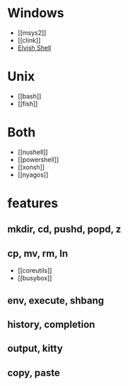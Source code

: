# Windows
- [[msys2]]
- [[clink]]
- [Elvish Shell](https://elv.sh/)

# Unix
- [[bash]]
- [[fish]]

# Both
- [[nushell]]
- [[powershell]]
- [[xonsh]]
- [[nyagos]]

# features
## mkdir, cd, pushd, popd, z

## cp, mv, rm, ln
- [[coreutils]]
- [[busybox]]

## env, execute, shbang

## history, completion

## output, kitty

## copy, paste
